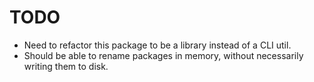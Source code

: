 # TODO

* Need to refactor this package to be a library instead of a CLI util.
* Should be able to rename packages in memory, without necessarily writing them to disk.